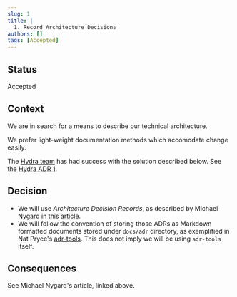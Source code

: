 ```yaml
---
slug: 1
title: |
  1. Record Architecture Decisions
authors: []
tags: [Accepted]
---
```


## Status

Accepted

## Context

We are in search for a means to describe our technical architecture.

We prefer light-weight documentation methods which accomodate change easily.

The [Hydra team](https://github.com/input-output-hk/hydra)
has had success with the solution described below.
See the [Hydra ADR 1](https://github.com/input-output-hk/hydra/blob/master/docs/adr/2021-06-05_001-record-architectural-decisions.md).

## Decision

* We will use _Architecture Decision Records_, as described by Michael Nygard in this [article](http://thinkrelevance.com/blog/2011/11/15/documenting-architecture-decisions).
* We will follow the convention of storing those ADRs as Markdown formatted documents stored under `docs/adr` directory, as exemplified in Nat Pryce's [adr-tools](https://github.com/npryce/adr-tools). This does not imply we will be using `adr-tools` itself.

## Consequences

See Michael Nygard's article, linked above.
